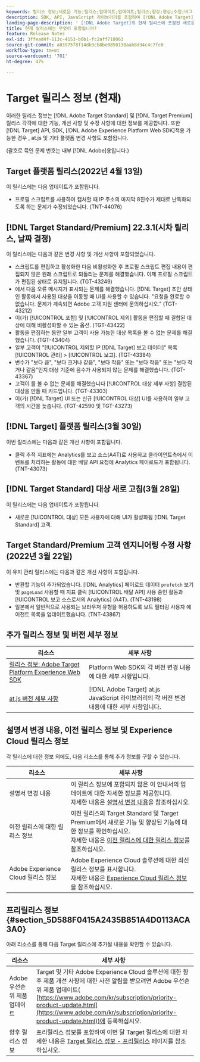 ```yaml
---
keywords: 릴리스 정보;새로운 기능;릴리스;업데이트;업데이트;릴리스;향상;향상;수정;버그 수정;업데이트
description: SDK, API, JavaScript 라이브러리를 포함하여 [!DNL Adobe Target]의 현재 릴리스에 포함된 새로운 기능 및 개선, 수정 사항에 대해 알아봅니다.
landing-page-description: ' [!DNL Adobe Target]의 현재 릴리스에 포함된 새로운 기능, 개선 사항 및 수정 사항에 대해 알아봅니다.'
title: 현재 릴리스에는 무엇이 포함됩니까?
feature: Release Notes
exl-id: 3ffead4f-113c-4153-b0b1-fc2aff710063
source-git-commit: a03975f8f14db3cb8be0850130aab8d34c4c7fc0
workflow-type: tm+mt
source-wordcount: '701'
ht-degree: 47%

---
```


# Target 릴리스 정보 (현재)

이러한 릴리스 정보는 [!DNL Adobe Target Standard] 및 [!DNL Target Premium] 릴리스 각각에 대한 기능, 개선 사항 및 수정 사항에 대한 정보를 제공합니다. 또한 [!DNL Target] API, SDK, [!DNL Adobe Experience Platform Web SDK]적용 가능한 경우 , at.js 및 기타 플랫폼 변경 사항도 포함됩니다.

(괄호로 묶인 문제 번호는 내부 [!DNL Adobe]용입니다.)

## Target 플랫폼 릴리스(2022년 4월 13일)

이 릴리스에는 다음 업데이트가 포함됩니다.

* 프로필 스크립트를 사용하여 캡처할 때 IP 주소의 마지막 8진수가 제대로 난독화되도록 하는 문제가 수정되었습니다. (TNT-44076)

## [!DNL Target Standard/Premium] 22.3.1(시차 릴리스, 날짜 결정)

이 릴리스에는 다음과 같은 변경 사항 및 개선 사항이 포함되었습니다.

* 스크립트를 편집하고 활성화한 다음 비활성화한 후 프로필 스크립트 편집 내용이 편집되지 않은 원래 스크립트로 되돌리는 문제를 해결했습니다. 이제 프로필 스크립트가 편집된 상태로 유지됩니다. (TGT-43249)
* 에서 다음 오류 메시지가 표시되는 문제를 해결했습니다. [!DNL Target] 초안 상태인 활동에서 사용된 대상을 이동할 때 UI를 사용할 수 있습니다. &quot;요청을 완료할 수 없습니다. 문제가 계속되면 Adobe 고객 지원 센터에 문의하십시오.&quot; (TGT-43212)
* 이(가) [!UICONTROL 포함] 및 [!UICONTROL 제외] 활동을 편집할 때 결합된 대상에 대해 비활성화할 수 있는 옵션. (TGT-43422)
* 활동을 편집하는 동안 일부 고객이 사용 가능한 대상 목록을 볼 수 없는 문제를 해결했습니다. (TGT-43404)
* 일부 고객이 &quot;[!UICONTROL 제외할 IP [!DNL Target] 보고 데이터]&quot; 목록 [!UICONTROL 관리] > [!UICONTROL 보고]. (TGT-43384)
* 변수가 &quot;보다 큼&quot;, &quot;보다 크거나 같음&quot;, &quot;보다 작음&quot; 또는 &quot;보다 작음&quot; 또는 &quot;보다 작거나 같음&quot;인지 대상 기준에 음수가 사용되지 않는 문제를 해결했습니다. (TGT-43367)
* 고객이 를 볼 수 없는 문제를 해결했습니다 [!UICONTROL 대상 세부 사항] 결합된 대상을 만들 때 카드입니다. (TGT-43303)
* 이(가) [!DNL Target] UI 또는 신규 [!UICONTROL 대상] UI를 사용하여 일부 고객의 시간을 늦춥니다. (TGT-42590 및 TGT-43273)

## [!DNL Target] 플랫폼 릴리스(3월 30일)

이번 릴리스에는 다음과 같은 개선 사항이 포함됩니다.

* 클릭 추적 지표에는 Analytics를 보고 소스(A4T)로 사용하고 클라이언트측에서 이벤트를 처리하는 활동에 대한 배달 API 요청에 Analytics 페이로드가 포함됩니다. (TNT-43073)

## [!DNL Target Standard] 대상 새로 고침(3월 28일)

이 릴리스에는 다음 업데이트가 포함됩니다.

* 새로운 [!UICONTROL 대상] 모든 사용자에 대해 UI가 활성화됨 [!DNL Target Standard] 고객.

## Target Standard/Premium 고객 엔지니어링 수정 사항(2022년 3월 22일)

이 유지 관리 릴리스에는 다음과 같은 개선 사항이 포함됩니다.

* 반환할 기능이 추가되었습니다. [!DNL Analytics] 페이로드 데이터 `prefetch` 보기 및 `pageLoad` 사용할 때 지표 클릭 [!UICONTROL 배달 API] 사용 중인 활동과 [!UICONTROL 보고 소스로서의 Analytics] (A4T). (TNT-43198)
* 일본에서 일반적으로 사용되는 브라우저 유형을 허용하도록 보트 필터링 사용자 에이전트 목록을 업데이트했습니다. (TNT-43867)

## 추가 릴리스 정보 및 버전 세부 정보

| 리소스 | 세부 사항 |
|--- |--- |
| [릴리스 정보: Adobe Target Platform Experience Web SDK](https://experienceleague.adobe.com/docs/experience-platform/edge/release-notes.html?lang=ko_KR) | Platform Web SDK의 각 버전 변경 내용에 대한 세부 사항입니다. |
| [at.js 버전 세부 사항](/help/main/c-implementing-target/c-implementing-target-for-client-side-web/target-atjs-versions.md) | [!DNL Adobe Target] at.js JavaScript 라이브러리의 각 버전 변경 내용에 대한 세부 사항입니다. |

## 설명서 변경 내용, 이전 릴리스 정보 및 Experience Cloud 릴리스 정보

각 릴리스에 대한 정보 외에도, 다음 리소스를 통해 추가 정보를 구할 수 있습니다.

| 리소스 | 세부 사항 |
|--- |--- |
| 설명서 변경 내용 | 이 릴리스 정보에 포함되지 않은 이 안내서의 업데이트에 대한 자세한 정보를 제공합니다.<br>자세한 내용은 [설명서 변경 내용](/help/main/r-release-notes/doc-change.md#reference_366123CF00994BACBBF9BBDF2C4D840C)을 참조하십시오. |
| 이전 릴리스에 대한 릴리스 정보 | 이전 릴리스의 Target Standard 및 Target Premium에서 새로운 기능 및 향상된 기능에 대한 정보를 확인하십시오.<br>자세한 내용은 [이전 릴리스에 대한 릴리스 정보](/help/main/r-release-notes/release-notes-for-previous-releases.md)를 참조하십시오. |
| Adobe Experience Cloud 릴리스 정보 | Adobe Experience Cloud 솔루션에 대한 최신 릴리스 정보를 표시합니다.<br>자세한 내용은 [Experience Cloud 릴리스 정보](https://experienceleague.adobe.com/docs/release-notes/experience-cloud/current.html?lang=ko-KR)을 참조하십시오. |

## 프리릴리스 정보 {#section_5D588F0415A2435B851A4D0113ACA3A0}

아래 리소스를 통해 다음 Target 릴리스에 추가될 내용을 확인할 수 있습니다.

| 리소스 | 세부 사항 |
|--- |--- |
| Adobe 우선순위 제품 업데이트 | Target 및 기타 Adobe Experience Cloud 솔루션에 대한 향후 제품 개선 사항에 대한 사전 알림을 받으려면 Adobe 우선순위 제품 업데이트(<br>[https://www.adobe.com/kr/subscription/priority-product-update.html](https://www.adobe.com/kr/subscription/priority-product-update.html))에 등록하십시오. |
| 향후 릴리스 정보 | 프리릴리스 정보를 포함하여 이번 달 Target 릴리스에 대한 자세한 내용은 [Target 릴리스 정보 - 프리릴리스](/help/main/r-release-notes/target-release-notes.md) 페이지를 참조하십시오. |
